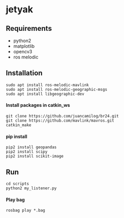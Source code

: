 # jetyak

## Requirements
- python2
- matplotlib
- opencv3
- ros melodic

## Installation
```
sudo apt install ros-melodic-mavlink
sudo apt install ros-melodic-geographic-msgs
sudo apt install libgeographic-dev
```

#### Install packages in catkin_ws
```
git clone https://github.com/juancamilog/br24.git
git clone https://github.com/mavlink/mavros.git
catkin_make
```

#### pip install
```
pip2 install geopandas
pip2 install scipy
pip2 install scikit-image
```

## Run
```
cd scripts
python2 my_listener.py

```

#### Play bag
```
rosbag play *.bag
```
